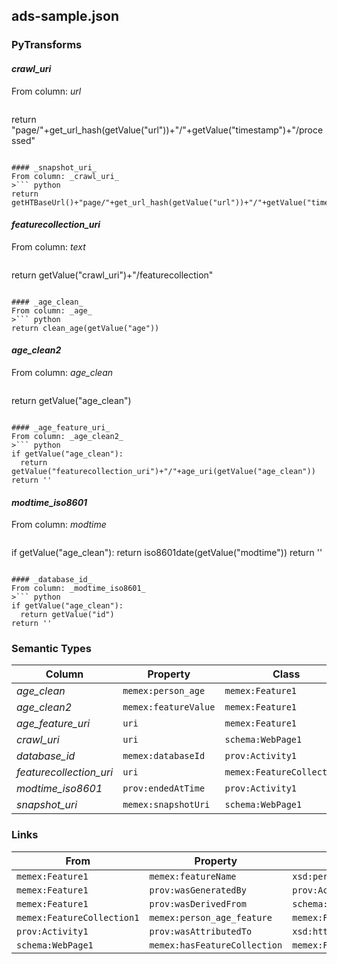 ## ads-sample.json

### PyTransforms
#### _crawl_uri_
From column: _url_
>``` python
return "page/"+get_url_hash(getValue("url"))+"/"+getValue("timestamp")+"/processed"
```

#### _snapshot_uri_
From column: _crawl_uri_
>``` python
return getHTBaseUrl()+"page/"+get_url_hash(getValue("url"))+"/"+getValue("timestamp")+"/raw"
```

#### _featurecollection_uri_
From column: _text_
>``` python
return getValue("crawl_uri")+"/featurecollection"
```

#### _age_clean_
From column: _age_
>``` python
return clean_age(getValue("age"))
```

#### _age_clean2_
From column: _age_clean_
>``` python
return getValue("age_clean")
```

#### _age_feature_uri_
From column: _age_clean2_
>``` python
if getValue("age_clean"):
  return getValue("featurecollection_uri")+"/"+age_uri(getValue("age_clean"))
return ''
```

#### _modtime_iso8601_
From column: _modtime_
>``` python
if getValue("age_clean"):
  return iso8601date(getValue("modtime"))
return ''
```

#### _database_id_
From column: _modtime_iso8601_
>``` python
if getValue("age_clean"):
  return getValue("id")
return ''
```


### Semantic Types
| Column | Property | Class |
|  ----- | -------- | ----- |
| _age_clean_ | `memex:person_age` | `memex:Feature1`|
| _age_clean2_ | `memex:featureValue` | `memex:Feature1`|
| _age_feature_uri_ | `uri` | `memex:Feature1`|
| _crawl_uri_ | `uri` | `schema:WebPage1`|
| _database_id_ | `memex:databaseId` | `prov:Activity1`|
| _featurecollection_uri_ | `uri` | `memex:FeatureCollection1`|
| _modtime_iso8601_ | `prov:endedAtTime` | `prov:Activity1`|
| _snapshot_uri_ | `memex:snapshotUri` | `schema:WebPage1`|


### Links
| From | Property | To |
|  --- | -------- | ---|
| `memex:Feature1` | `memex:featureName` | `xsd:person_age`|
| `memex:Feature1` | `prov:wasGeneratedBy` | `prov:Activity1`|
| `memex:Feature1` | `prov:wasDerivedFrom` | `schema:WebPage1`|
| `memex:FeatureCollection1` | `memex:person_age_feature` | `memex:Feature1`|
| `prov:Activity1` | `prov:wasAttributedTo` | `xsd:http://dig.isi.edu/ht/data/software/extractor/ist/version/unknown`|
| `schema:WebPage1` | `memex:hasFeatureCollection` | `memex:FeatureCollection1`|
